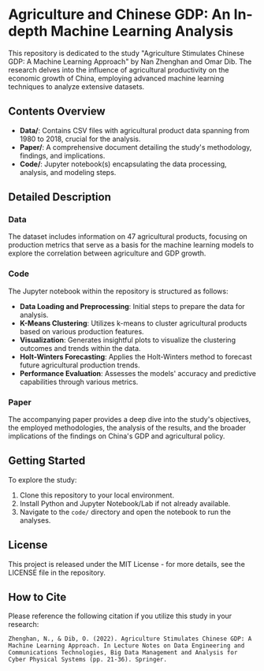
# Agriculture and Chinese GDP: An In-depth Machine Learning Analysis

This repository is dedicated to the study "Agriculture Stimulates Chinese GDP: A Machine Learning Approach" by Nan Zhenghan and Omar Dib. The research delves into the influence of agricultural productivity on the economic growth of China, employing advanced machine learning techniques to analyze extensive datasets.

## Contents Overview

- **Data/**: Contains CSV files with agricultural product data spanning from 1980 to 2018, crucial for the analysis.
- **Paper/**: A comprehensive document detailing the study's methodology, findings, and implications.
- **Code/**: Jupyter notebook(s) encapsulating the data processing, analysis, and modeling steps.

## Detailed Description

### Data
The dataset includes information on 47 agricultural products, focusing on production metrics that serve as a basis for the machine learning models to explore the correlation between agriculture and GDP growth.

### Code
The Jupyter notebook within the repository is structured as follows:
- **Data Loading and Preprocessing**: Initial steps to prepare the data for analysis.
- **K-Means Clustering**: Utilizes k-means to cluster agricultural products based on various production features.
- **Visualization**: Generates insightful plots to visualize the clustering outcomes and trends within the data.
- **Holt-Winters Forecasting**: Applies the Holt-Winters method to forecast future agricultural production trends.
- **Performance Evaluation**: Assesses the models' accuracy and predictive capabilities through various metrics.

### Paper
The accompanying paper provides a deep dive into the study's objectives, the employed methodologies, the analysis of the results, and the broader implications of the findings on China's GDP and agricultural policy.

## Getting Started

To explore the study:
1. Clone this repository to your local environment.
2. Install Python and Jupyter Notebook/Lab if not already available.
3. Navigate to the `code/` directory and open the notebook to run the analyses.

## License

This project is released under the MIT License - for more details, see the LICENSE file in the repository.

## How to Cite

Please reference the following citation if you utilize this study in your research:

```
Zhenghan, N., & Dib, O. (2022). Agriculture Stimulates Chinese GDP: A Machine Learning Approach. In Lecture Notes on Data Engineering and Communications Technologies, Big Data Management and Analysis for Cyber Physical Systems (pp. 21-36). Springer.
```
